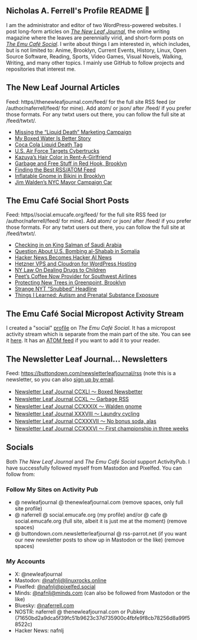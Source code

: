 ## Nicholas A. Ferrell's Profile README 👋

I am the administrator and editor of two WordPress-powered websites. I post long-form articles on [*The New Leaf Journal*](https://thenewleafjournal.com/), the online writing magazine where the leaves are perennially virid, and short-form posts on [*The Emu Café Social*](https://social.emucafe.org/). I write about things I am interested in, which includes, but is not limited to: Anime, Brooklyn, Current Events, History, Linux, Open Source Software, Reading, Sports, Video Games, Visual Novels, Walking, Writing, and many other topics. I mainly use GitHub to follow projects and repositories that interest me.

## The New Leaf Journal Articles

Feed: https//thenewleafjournal.com/feed/ for the full site RSS feed (or /author/naferrell/feed/ for mine). Add atom/ or json/ after /feed/ if you prefer those formats. For any twtxt users out there, you can follow the full site at /feed/twtxt/.

<!-- BLOG-POST-LIST:START -->
- [Missing the “Liquid Death” Marketing Campaign](https://thenewleafjournal.com/missing-the-liquid-death-marketing-campaign/)
- [My Boxed Water Is Better Story](https://thenewleafjournal.com/my-boxed-water-is-better-story/)
- [Coca Cola Liquid Death Tag](https://thenewleafjournal.com/coca-cola-liquid-death-tag/)
- [U.S. Air Force Targets Cybertrucks](https://thenewleafjournal.com/u-s-air-force-targets-cybertrucks/)
- [Kazuya’s Hair Color in Rent-A-Girlfriend](https://thenewleafjournal.com/kazuyas-hair-color-in-rent-a-girlfriend/)
- [Garbage and Free Stuff in Red Hook, Brooklyn](https://thenewleafjournal.com/garbage-and-free-stuff-in-red-hook-brooklyn/)
- [Finding the Best RSS/ATOM Feed](https://thenewleafjournal.com/finding-the-best-rss-atom-feed/)
- [Inflatable Gnome in Bikini in Brooklyn](https://thenewleafjournal.com/inflatable-gnome-in-bikini-in-brooklyn/)
- [Jim Walden’s NYC Mayor Campaign Car](https://thenewleafjournal.com/jim-waldens-nyc-mayor-campaign-car/)
<!-- BLOG-POST-LIST:END -->

## The Emu Café Social Short Posts

Feed: https//social.emucafe.org/feed/ for the full site RSS feed (or /author/naferrell/feed/ for mine). Add atom/ or json/ after /feed/ if you prefer those formats. For any twtxt users out there, you can follow the full site at /feed/twtxt/.

<!-- ECS-POST-LIST:START -->
- [Checking in on King Salman of Saudi Arabia](https://social.emucafe.org/naferrell/king-salman-saudi-arabia-update-08-18-2025/)
- [Question About U.S. Bombing al-Shabab in Somalia](https://social.emucafe.org/naferrell/al-shabab-strikes-and-cybertrucks-08-18-25/)
- [Hacker News Becomes Hacker AI News](https://social.emucafe.org/naferrell/hacker-news-ai-volume-08-17-25/)
- [Hetzner VPS and Cloudron for WordPress Hosting](https://social.emucafe.org/naferrell/wordpress-with-hetzner-and-cloudron-08-17-25/)
- [NY Law On Dealing Drugs to Children](https://social.emucafe.org/naferrell/ny-law-on-dealing-drugs-to-children/)
- [Peet’s Coffee Now Provider for Southwest Airlines](https://social.emucafe.org/naferrell/peets-coffee-sw-airlines-07-14-25/)
- [Protecting New Trees in Greenpoint, Brooklyn](https://social.emucafe.org/naferrell/protecting-new-trees-in-greenpoint-brooklyn/)
- [Strange NYT “Snubbed” Headline](https://social.emucafe.org/naferrell/strange-nyt-snubbed-headline/)
- [Things I Learned: Autism and Prenatal Substance Exposure](https://social.emucafe.org/naferrell/pse-and-autism-diagnoses-07-12-25/)
<!-- ECS-POST-LIST:END -->

## The Emu Café Social Micropost Activity Stream

I created a "social" [profile](https://social.emucafe.org/patrons/naferrell/profile/) on *The Emu Café Social*. It has a micropost activity stream which is separate from the main part of the site. You can see it [here](https://social.emucafe.org/patrons/naferrell/). It has an [ATOM feed](https://social.emucafe.org/patrons/naferrell/activity/feed/atom/) if you want to add it to your reader.

## The Newsletter Leaf Journal... Newsletters

Feed: https://buttondown.com/newsletterleafjournal/rss (note this is a newsletter, so you can also [sign up by email](https://buttondown.com/newsletterleafjournal#subscribe-form).

<!-- NLLJ-POST-LIST:START -->
- [Newsletter Leaf Journal CCXLI 〜 Boxed Newsbetter](https://buttondown.com/newsletterleafjournal/archive/241/)
- [Newsletter Leaf Journal CCXL 〜 Garbage RSS](https://buttondown.com/newsletterleafjournal/archive/240/)
- [Newsletter Leaf Journal CCXXXIX 〜 Walden gnome](https://buttondown.com/newsletterleafjournal/archive/239/)
- [Newsletter Leaf Journal XXXVIII 〜 Laundry cycling](https://buttondown.com/newsletterleafjournal/archive/238/)
- [Newsletter Leaf Journal CCXXXVII 〜 No bonus soda, alas](https://buttondown.com/newsletterleafjournal/archive/237/)
- [Newsletter Leaf Journal CCXXXVI 〜 First championship in three weeks](https://buttondown.com/newsletterleafjournal/archive/236/)
<!-- NLLJ-POST-LIST:END -->

## Socials

Both *The New Leaf Journal* and *The Emu Café Social* support ActivityPub. I have successfully followed myself from Mastodon and Pixelfed. You can follow from:

### Follow My Sites on Activity Pub

* @ newleafjournal @ thenewleafjournal.com (remove spaces, only full site profile)
* @ naferrell @ social.emucafe.org (my profile) and/or @ cafe @ social.emucafe.org (full site, albeit it is just me at the moment) (remove spaces)
* @ buttondown.com.newsletterleafjournal @ rss-parrot.net (if you want our new newsletter posts to show up in Mastodon or the like) (remove spaces)

### My Accounts

* X: @newleafjournal
* Mastodon: [@nafnlj@linuxrocks.online](https://linuxrocks.online/@nafnlj)
* Pixelfed: [@nafnlj@pixelfed.social](https://pixelfed.social/nafnlj)
* Minds: [@nafnlj@minds.com](https://www.minds.com/nafnlj/) (can also be followed from Mastodon or the like)
* Bluesky: [@naferrell.com](https://bsky.app/profile/naferrell.com)
* NOSTR: naferrell @ thenewleafjournal.com or Pubkey (71650bd2a9dca5f39fc51b9623c37d735900c4fbfe9f8cb78256d8a99f58522c)
* Hacker News: nafnlj 



<!--
**nafnlj/nafnlj** is a ✨ _special_ ✨ repository because its `README.md` (this file) appears on your GitHub profile.

Here are some ideas to get you started:

- 🔭 I’m currently working on ...
- 🌱 I’m currently learning ...
- 👯 I’m looking to collaborate on ...
- 🤔 I’m looking for help with ...
- 💬 Ask me about ...
- 📫 How to reach me: ...
- 😄 Pronouns: ...
- ⚡ Fun fact: ...
-->
